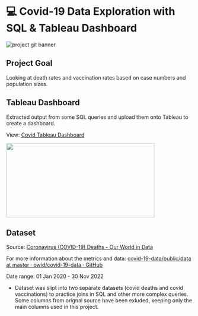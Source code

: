 # 💻 Covid-19 Data Exploration with SQL & Tableau Dashboard
![project git banner](https://user-images.githubusercontent.com/88495091/209375767-3b371554-f78b-409d-9956-f1244f22d27b.png)


## Project Goal
Looking at death rates and vaccination rates based on case numbers and population sizes.

## Tableau Dashboard
Extracted output from some SQL queries and upload them onto Tableau to create a dashboard.

View: <a href="https://public.tableau.com/views/CovidDashboard_16700849061050/Dashboard1?:language=en-GB&:display_count=n&:origin=viz_share_link"> Covid Tableau Dashboard
  </a>

<div>
<a href="https://public.tableau.com/views/CovidDashboard_16700849061050/Dashboard1?:language=en-GB&:display_count=n&:origin=viz_share_link">
  <img src="https://user-images.githubusercontent.com/88495091/209373499-cc685178-3bac-4924-a6bb-31cc897d340d.PNG" width="400" height="200" />
</a>
</div>

## Dataset

Source: [Coronavirus (COVID-19) Deaths - Our World in Data](https://ourworldindata.org/covid-deaths)

For more information about the metrics and data: [covid-19-data/public/data at master · owid/covid-19-data · GitHub](https://github.com/owid/covid-19-data/tree/master/public/data)

Date range: 01 Jan 2020 - 30 Nov 2022

- Dataset was slipt into two separate datasets (covid deaths and covid vaccinations) to practice joins in SQL and other more complex queries. Some columns from orignal source have been exluded, keeping only the main columns used in this project.

